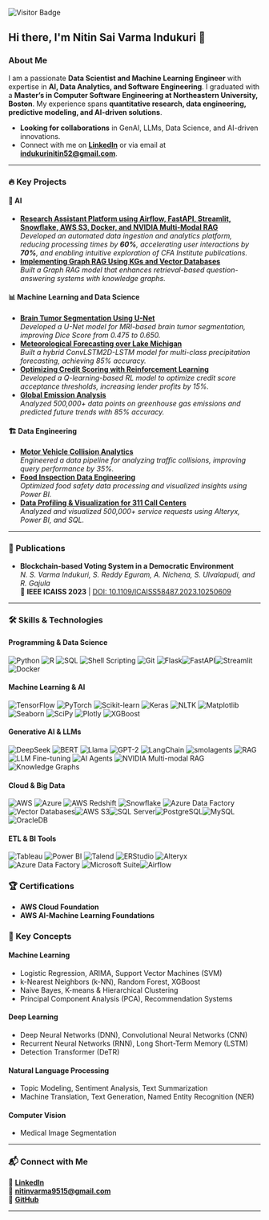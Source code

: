 ![Visitor Badge](https://visitor-badge.laobi.icu/badge?page_id=nitinvarma.nitinvarma)
## Hi there, I'm Nitin Sai Varma Indukuri 👋

### About Me

I am a passionate **Data Scientist and Machine Learning Engineer** with expertise in **AI, Data Analytics, and Software Engineering**. I graduated with a **Master’s in Computer Software Engineering at Northeastern University, Boston**. My experience spans **quantitative research, data engineering, predictive modeling, and AI-driven solutions**.

- **Looking for collaborations** in GenAI, LLMs, Data Science, and AI-driven innovations.  
- Connect with me on **[LinkedIn](https://linkedin.com/in/nitin-varma-indukuri)** or via email at **indukurinitin52@gmail.com**.

---

### 🔥 Key Projects  

#### 🤖 AI  
- **[Research Assistant Platform using Airflow, FastAPI, Streamlit, Snowflake, AWS S3, Docker, and NVIDIA Multi-Modal RAG](#)**  
  _Developed an automated data ingestion and analytics platform, reducing processing times by **60%**, accelerating user interactions by **70%**, and enabling intuitive exploration of CFA Institute publications._
- **[Implementing Graph RAG Using KGs and Vector Databases](#)**  
  _Built a Graph RAG model that enhances retrieval-based question-answering systems with knowledge graphs._  

#### 📊 Machine Learning and Data Science  
- **[Brain Tumor Segmentation Using U-Net](#)**  
  _Developed a U-Net model for MRI-based brain tumor segmentation, improving Dice Score from 0.475 to 0.650._  
- **[Meteorological Forecasting over Lake Michigan](#)**  
  _Built a hybrid ConvLSTM2D-LSTM model for multi-class precipitation forecasting, achieving 85% accuracy._  
- **[Optimizing Credit Scoring with Reinforcement Learning](#)**  
  _Developed a Q-learning-based RL model to optimize credit score acceptance thresholds, increasing lender profits by 15%._  
- **[Global Emission Analysis](#)**  
  _Analyzed 500,000+ data points on greenhouse gas emissions and predicted future trends with 85% accuracy._  

#### 🏗️ Data Engineering  
- **[Motor Vehicle Collision Analytics](#)**  
  _Engineered a data pipeline for analyzing traffic collisions, improving query performance by 35%._  
- **[Food Inspection Data Engineering](#)**  
  _Optimized food safety data processing and visualized insights using Power BI._  
- **[Data Profiling & Visualization for 311 Call Centers](#)**  
  _Analyzed and visualized 500,000+ service requests using Alteryx, Power BI, and SQL._  

---

### 📜 Publications  
- **Blockchain-based Voting System in a Democratic Environment**  
  _N. S. Varma Indukuri, S. Reddy Eguram, A. Nichena, S. Ulvalapudi, and R. Gajula_  
  📖 **IEEE ICAISS 2023** | [DOI: 10.1109/ICAISS58487.2023.10250609](https://doi.org/10.1109/ICAISS58487.2023.10250609)  

---
### 🛠️ Skills & Technologies  

#### **Programming & Data Science**  
![Python](https://img.shields.io/badge/Python-3776AB?logo=python&logoColor=white) ![R](https://img.shields.io/badge/R-276DC3?logo=r&logoColor=white) ![SQL](https://img.shields.io/badge/SQL-4479A1?logo=mysql&logoColor=white) ![Shell Scripting](https://img.shields.io/badge/Shell_Scripting-4EAA25?logo=gnu-bash&logoColor=white) ![Git](https://img.shields.io/badge/Git-F05032?logo=git&logoColor=white) ![Flask](https://img.shields.io/badge/Flask-000000?logo=flask&logoColor=white)![FastAPI](https://img.shields.io/badge/FastAPI-009688?logo=fastapi&logoColor=white)![Streamlit](https://img.shields.io/badge/Streamlit-FF4B4B?logo=streamlit&logoColor=white)![Docker](https://img.shields.io/badge/Docker-2496ED?logo=docker&logoColor=white)

#### **Machine Learning & AI**  
![TensorFlow](https://img.shields.io/badge/TensorFlow-FF6F00?logo=tensorflow&logoColor=white) ![PyTorch](https://img.shields.io/badge/PyTorch-EE4C2C?logo=pytorch&logoColor=white) ![Scikit-learn](https://img.shields.io/badge/Scikit--learn-F7931E?logo=scikit-learn&logoColor=white) ![Keras](https://img.shields.io/badge/Keras-D00000?logo=keras&logoColor=white) ![NLTK](https://img.shields.io/badge/NLTK-32CD32?logo=nltk&logoColor=white) ![Matplotlib](https://img.shields.io/badge/Matplotlib-11557C?logo=matplotlib&logoColor=white) ![Seaborn](https://img.shields.io/badge/Seaborn-008080?logo=seaborn&logoColor=white) ![SciPy](https://img.shields.io/badge/SciPy-8CAAE6?logo=scipy&logoColor=white) ![Plotly](https://img.shields.io/badge/Plotly-3F4F75?logo=plotly&logoColor=white) ![XGBoost](https://img.shields.io/badge/XGBoost-DA251D?logo=xgboost&logoColor=white)  

#### **Generative AI & LLMs**  
![DeepSeek](https://img.shields.io/badge/DeepSeek-0077B5?logo=deepseek&logoColor=white) ![BERT](https://img.shields.io/badge/BERT-FFC107?logo=bert&logoColor=black) ![Llama](https://img.shields.io/badge/Llama-663399?logo=llama&logoColor=white) ![GPT-2](https://img.shields.io/badge/GPT--2-000000?logo=openai&logoColor=white) ![LangChain](https://img.shields.io/badge/LangChain-0055A4?logo=langchain&logoColor=white) ![smolagents](https://img.shields.io/badge/smolagents-FF4500?logo=agents&logoColor=white) ![RAG](https://img.shields.io/badge/RAG-009688?logo=rag&logoColor=white) ![LLM Fine-tuning](https://img.shields.io/badge/LLM_Fine--tuning-4CAF50?logo=ai&logoColor=white) ![AI Agents](https://img.shields.io/badge/AI_Agents-673AB7?logo=ai&logoColor=white) ![NVIDIA Multi-modal RAG](https://img.shields.io/badge/NVIDIA_Multi--Modal_RAG-76B900?logo=nvidia&logoColor=white)![Knowledge Graphs](https://img.shields.io/badge/Knowledge_Graphs-336791?logo=graph&logoColor=white)

#### **Cloud & Big Data**  
![AWS](https://img.shields.io/badge/Amazon_AWS-232F3E?logo=amazon-aws&logoColor=white) ![Azure](https://img.shields.io/badge/Microsoft_Azure-0089D6?logo=microsoft-azure&logoColor=white) ![AWS Redshift](https://img.shields.io/badge/AWS_Redshift-8C4F72?logo=amazon-redshift&logoColor=white) ![Snowflake](https://img.shields.io/badge/Snowflake-29B5E8?logo=snowflake&logoColor=white) ![Azure Data Factory](https://img.shields.io/badge/Azure_Data_Factory-0078D4?logo=azure&logoColor=white) ![Vector Databases](https://img.shields.io/badge/Vector_Database-FF6F00?logo=database&logoColor=white)![AWS S3](https://img.shields.io/badge/AWS_S3-569A31?logo=amazon-aws&logoColor=white)![SQL Server](https://img.shields.io/badge/SQL_Server-CC2927?logo=microsoft-sql-server&logoColor=white)![PostgreSQL](https://img.shields.io/badge/PostgreSQL-336791?logo=postgresql&logoColor=white)![MySQL](https://img.shields.io/badge/MySQL-4479A1?logo=mysql&logoColor=white)![OracleDB](https://img.shields.io/badge/Oracle-FF0000?logo=oracle&logoColor=white)

#### **ETL & BI Tools**  
![Tableau](https://img.shields.io/badge/Tableau-E97627?logo=tableau&logoColor=white) ![Power BI](https://img.shields.io/badge/Power_BI-F2C811?logo=power-bi&logoColor=black) ![Talend](https://img.shields.io/badge/Talend-FF6F00?logo=talend&logoColor=white) ![ERStudio](https://img.shields.io/badge/ERStudio-0077B5?logo=database&logoColor=white) ![Alteryx](https://img.shields.io/badge/Alteryx-00AEEF?logo=alteryx&logoColor=white) ![Azure Data Factory](https://img.shields.io/badge/Azure_Data_Factory-0078D4?logo=azure&logoColor=white) ![Microsoft Suite](https://img.shields.io/badge/Microsoft_Suite-00A4EF?logo=microsoft&logoColor=white)![Airflow](https://img.shields.io/badge/Airflow-017CEE?logo=apache-airflow&logoColor=white)


### 🏆 Certifications  
- **AWS Cloud Foundation**  
- **AWS AI-Machine Learning Foundations**  

### 🎯 Key Concepts  

#### **Machine Learning**  
- Logistic Regression, ARIMA, Support Vector Machines (SVM)  
- k-Nearest Neighbors (k-NN), Random Forest, XGBoost  
- Naive Bayes, K-means & Hierarchical Clustering  
- Principal Component Analysis (PCA), Recommendation Systems  

#### **Deep Learning**  
- Deep Neural Networks (DNN), Convolutional Neural Networks (CNN)  
- Recurrent Neural Networks (RNN), Long Short-Term Memory (LSTM)  
- Detection Transformer (DeTR)  

#### **Natural Language Processing**  
- Topic Modeling, Sentiment Analysis, Text Summarization  
- Machine Translation, Text Generation, Named Entity Recognition (NER)  

#### **Computer Vision**  
- Medical Image Segmentation  

---

### 📬 Connect with Me  
🔗 **[LinkedIn](https://linkedin.com/in/nitin-varma-indukuri)**  
📧 **nitinvarma9515@gmail.com**  
📁 **[GitHub](https://github.com/nitinvarma)**  

---
